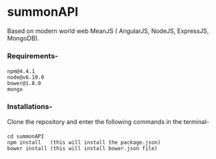 # summonAPI #
Based on modern world web MeanJS ( AngularJS, NodeJS, ExpressJS, MongoDB).
 
### Requirements- 
#### 
    npm@4.4.1
    node@v6.10.0
    bower@1.8.0
    mongo 
### Installations-
Clone the repository and enter the following commands in the terminal- 
####    
    cd summonAPI
    npm install   (this will install the package.json)
    bower install (this will install bower.json file)

 